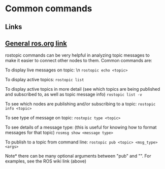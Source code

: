 # Common commands

## Links
[General ros.org link](http://wiki.ros.org/ROS/Tutorials/UnderstandingTopics)
---

rostopic commands can be very helpful in analyzing topic messages to make it easier to connect other nodes to them. Common commands are:

To display live messages on topic: \n
`rostopic echo <topic>`

To display active topics:
`rostopic list`

To display active topics in more detail (see which topics are being published and subscribed to, as well as topic message info)
`rostopic list -v`

To see which nodes are publishing and/or subscribing to a topic:
`rostopic info <topic>`

To see type of message on topic:
`rostopic type <topic>`

To see details of a message type: (this is useful for knowing how to format messages for that topic)
`rosmsg show <message type>`

To publish to a topic from command line:
`rostopic pub <topic> <msg_type> <args>`

Note* there can be many optional arguments between "pub" and "<topic>". For examples, see the ROS wiki link (above)

